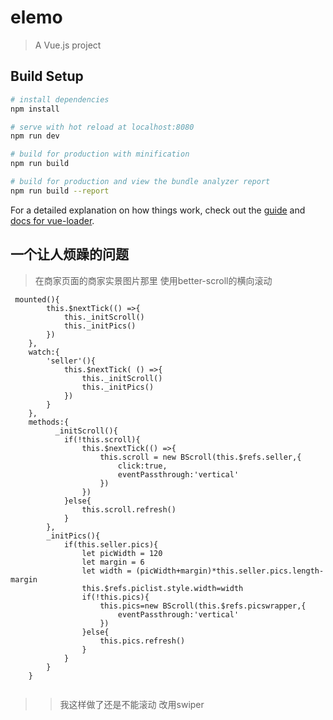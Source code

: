 # elemo

> A Vue.js project

## Build Setup

``` bash
# install dependencies
npm install

# serve with hot reload at localhost:8080
npm run dev

# build for production with minification
npm run build

# build for production and view the bundle analyzer report
npm run build --report
```

For a detailed explanation on how things work, check out the [guide](http://vuejs-templates.github.io/webpack/) and [docs for vue-loader](http://vuejs.github.io/vue-loader).


## 一个让人烦躁的问题
> 在商家页面的商家实景图片那里   使用better-scroll的横向滚动  

```
 mounted(){
        this.$nextTick(() =>{
            this._initScroll()
            this._initPics()
        })
    },
    watch:{
        'seller'(){
            this.$nextTick( () =>{
                this._initScroll()
                this._initPics()
            })
        }
    },
    methods:{
          _initScroll(){
            if(!this.scroll){
                this.$nextTick(() =>{
                    this.scroll = new BScroll(this.$refs.seller,{
                        click:true,
                        eventPassthrough:'vertical'
                    })
                })
            }else{
                this.scroll.refresh()
            }
        },
        _initPics(){
            if(this.seller.pics){
                let picWidth = 120 
                let margin = 6
                let width = (picWidth+margin)*this.seller.pics.length-margin
                this.$refs.piclist.style.width=width 
                if(!this.pics){
                    this.pics=new BScroll(this.$refs.picswrapper,{
                        eventPassthrough:'vertical'
                    })
                }else{
                    this.pics.refresh()
                }
            }
        }
    }


```    
>> 我这样做了还是不能滚动  改用swiper